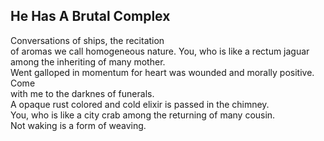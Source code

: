 He Has A Brutal Complex
-----------------------
Conversations of ships, the recitation  
of aromas we call homogeneous nature. You, who is like a rectum jaguar among the inheriting of many mother.  
Went galloped in momentum for heart was wounded and morally positive.  
Come  
with me to the darknes of funerals.  
A opaque rust colored and cold elixir is passed in the chimney.  
You, who is like a city crab among the returning of many cousin.  
Not waking is a form of weaving.  
